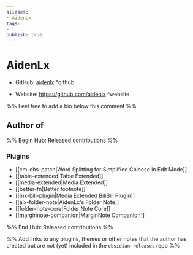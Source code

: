 ```yaml
---
aliases:
- AidenLx
tags:
- 
publish: true
---
```


# AidenLx

- GitHub: [aidenlx](https://github.com/aidenlx/) ^github
<!-- - Discord: `@` ^discord-->
- Website: <https://github.com/aidenlx> ^website
<!-- - [[Publish sites|Publish site]]: ^publish-->

%% Feel free to add a bio below this comment %%


## Author of

%% Begin Hub: Released contributions %%
### Plugins
- [[cm-chs-patch|Word Splitting for Simplified Chinese in Edit Mode]]
- [[table-extended|Table Extended]]
- [[media-extended|Media Extended]]
- [[better-fn|Better footnote]]
- [[mx-bili-plugin|Media Extended BiliBili Plugin]]
- [[alx-folder-note|AidenLx's Folder Note]]
- [[folder-note-core|Folder Note Core]]
- [[marginnote-companion|MarginNote Companion]]

%% End Hub: Released contributions %%

%% Add links to any plugins, themes or other notes that the author has created but are not (yet) included in the `obsidian-releases` repo %%

<!--
### Unlisted plugins

- 
-->

<!--
### Others

- 
-->

<!--
## Sponsor this author

- [[GitHub sponsors]]: [Sponsor @aidenlx on GitHub Sponsors](https://github.com/sponsors/aidenlx) ^github-sponsor
- [[Buy me a coffee]]: ^buy-me-a-coffee
- [[PayPal]]: ^paypal
- [[Patreon]]: ^patreon

-->

<!--
## Follow this author

- [[YouTube Channels|On YouTube]]: ^youtube
- Twitter: ^twitter
- ...
-->